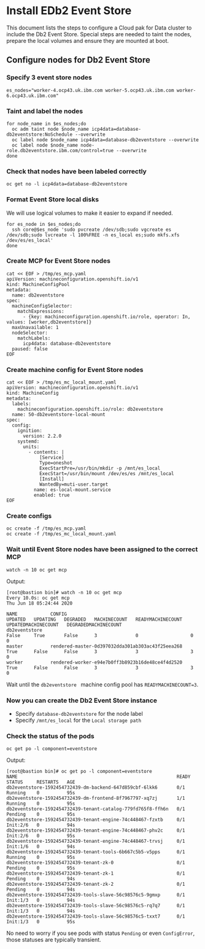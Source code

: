 # Install EDb2 Event Store
This document lists the steps to configure a Cloud pak for Data cluster to include the Db2 Event Store. Special steps are needed to taint the nodes, prepare the local volumes and ensure they are mounted at boot.

## Configure nodes for Db2 Event Store

### Specify 3 event store nodes
```
es_nodes="worker-4.ocp43.uk.ibm.com worker-5.ocp43.uk.ibm.com worker-6.ocp43.uk.ibm.com"
```

### Taint and label the nodes
```
for node_name in $es_nodes;do
  oc adm taint node $node_name icp4data=database-db2eventstore:NoSchedule --overwrite
  oc label node $node_name icp4data=database-db2eventstore --overwrite
  oc label node $node_name node-role.db2eventstore.ibm.com/control=true --overwrite
done
```

### Check that nodes have been labeled correctly
```
oc get no -l icp4data=database-db2eventstore
```

### Format Event Store local disks
We will use logical volumes to make it easier to expand if needed.
```
for es_node in $es_nodes;do
  ssh core@$es_node 'sudo pvcreate /dev/sdb;sudo vgcreate es /dev/sdb;sudo lvcreate -l 100%FREE -n es_local es;sudo mkfs.xfs /dev/es/es_local'
done
```

### Create MCP for Event Store nodes
```
cat << EOF > /tmp/es_mcp.yaml
apiVersion: machineconfiguration.openshift.io/v1
kind: MachineConfigPool
metadata:
  name: db2eventstore
spec:
  machineConfigSelector:
    matchExpressions:
      - {key: machineconfiguration.openshift.io/role, operator: In, values: [worker,db2eventstore]}
  maxUnavailable: 1
  nodeSelector:
    matchLabels:
      icp4data: database-db2eventstore
  paused: false
EOF
```

### Create machine config for Event Store nodes
```
cat << EOF > /tmp/es_mc_local_mount.yaml
apiVersion: machineconfiguration.openshift.io/v1
kind: MachineConfig
metadata:
  labels:
    machineconfiguration.openshift.io/role: db2eventstore
  name: 50-db2eventstore-local-mount
spec:
  config:
    ignition:
      version: 2.2.0
    systemd:
      units:
        - contents: |
            [Service]
            Type=oneshot
            ExecStartPre=/usr/bin/mkdir -p /mnt/es_local
            ExecStart=/usr/bin/mount /dev/es/es /mnt/es_local
            [Install]
            WantedBy=muti-user.target
          name: es-local-mount.service
          enabled: true
EOF
```

### Create configs
```
oc create -f /tmp/es_mcp.yaml
oc create -f /tmp/es_mc_local_mount.yaml
```

### Wait until Event Store nodes have been assigned to the correct MCP
```
watch -n 10 oc get mcp
```

Output:
```
[root@bastion bin]# watch -n 10 oc get mcp
Every 10.0s: oc get mcp                                                                                                                                                             Thu Jun 18 05:24:44 2020

NAME            CONFIG                                             UPDATED   UPDATING   DEGRADED   MACHINECOUNT   READYMACHINECOUNT   UPDATEDMACHINECOUNT   DEGRADEDMACHINECOUNT
db2eventstore                                                      False     True       False      3              0                   0                     0
master          rendered-master-0d397032dda301ab303ac43f25eea268   True      False      False      3              3                   3                     0
worker          rendered-worker-e94e7b0ff3b8923b16de48ce4f4d2520   True      False      False      3              3                   3                     0
```

Wait until the `db2eventstore ` machine config pool has `READYMACHINECOUNT=3`.

### Now you can create the Db2 Event Store instance
* Specify `database-db2eventstore` for the node label
* Specify `/mnt/es_local` for the `Local storage path`

### Check the status of the pods
```
oc get po -l component=eventstore
```

Output:
```
[root@bastion bin]# oc get po -l component=eventstore
NAME                                                          READY   STATUS     RESTARTS   AGE
db2eventstore-1592454732439-dm-backend-647d859cbf-6lkk6       0/1     Running    0          95s
db2eventstore-1592454732439-dm-frontend-8f7967797-xq7zj       1/1     Running    0          95s
db2eventstore-1592454732439-tenant-catalog-779fd765f8-ffh6n   0/1     Pending    0          95s
db2eventstore-1592454732439-tenant-engine-74c448467-fzxtb     0/1     Init:2/6   0          94s
db2eventstore-1592454732439-tenant-engine-74c448467-phv2c     0/1     Init:2/6   0          95s
db2eventstore-1592454732439-tenant-engine-74c448467-trvsj     0/1     Init:1/6   0          94s
db2eventstore-1592454732439-tenant-tools-6b667c5b5-v5pps      0/1     Running    0          95s
db2eventstore-1592454732439-tenant-zk-0                       0/1     Pending    0          95s
db2eventstore-1592454732439-tenant-zk-1                       0/1     Pending    0          94s
db2eventstore-1592454732439-tenant-zk-2                       0/1     Pending    0          94s
db2eventstore-1592454732439-tools-slave-56c98576c5-9gmxp      0/1     Init:1/3   0          94s
db2eventstore-1592454732439-tools-slave-56c98576c5-rq7q7      0/1     Init:1/3   0          94s
db2eventstore-1592454732439-tools-slave-56c98576c5-txxt7      0/1     Init:1/3   0          95s
```

No need to worry if you see pods with status `Pending` or even `ConfigError`, those statuses are typically transient.